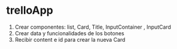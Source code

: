 # trelloApp

1. Crear componentes: list, Card, Title, InputContainer , InputCard
2. Crear data y funcionalidades de los botones
3. Recibir content e id para crear la nueva Card
